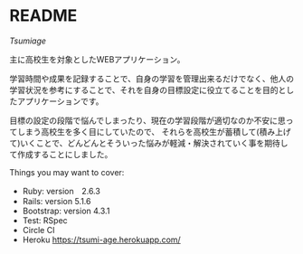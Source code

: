 # README
*Tsumiage*

主に高校生を対象としたWEBアプリケーション。

学習時間や成果を記録することで、自身の学習を管理出来るだけでなく、他人の学習状況を参考にすることで、それを自身の目標設定に役立てることを目的としたアプリケーションです。

目標の設定の段階で悩んでしまったり、現在の学習段階が適切なのか不安に思ってしまう高校生を多く目にしていたので、
それらを高校生が蓄積して(積み上げて)いくことで、どんどんとそういった悩みが軽減・解決されていく事を期待して作成することにしました。

Things you may want to cover:

* Ruby:  version　2.6.3
* Rails: version 5.1.6
* Bootstrap: version 4.3.1
* Test: RSpec
* Circle CI
* Heroku
  https://tsumi-age.herokuapp.com/
